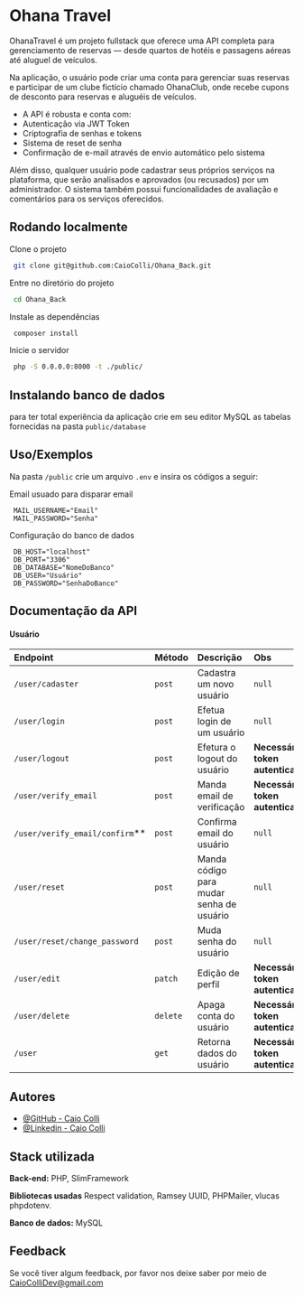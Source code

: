 # Ohana Travel

OhanaTravel é um projeto fullstack que oferece uma API completa para gerenciamento de reservas — desde quartos de hotéis e passagens aéreas até aluguel de veículos.

Na aplicação, o usuário pode criar uma conta para gerenciar suas reservas e participar de um clube fictício chamado OhanaClub, onde recebe cupons de desconto para reservas e aluguéis de veículos.

* A API é robusta e conta com:
* Autenticação via JWT Token
* Criptografia de senhas e tokens
* Sistema de reset de senha
* Confirmação de e-mail através de envio automático pelo sistema

Além disso, qualquer usuário pode cadastrar seus próprios serviços na plataforma, que serão analisados e aprovados (ou recusados) por um administrador. O sistema também possui funcionalidades de avaliação e comentários para os serviços oferecidos.

## Rodando localmente

Clone o projeto

```bash
 git clone git@github.com:CaioColli/Ohana_Back.git
```

Entre no diretório do projeto

```bash
 cd Ohana_Back
```

Instale as dependências

```bash
 composer install
```

Inicie o servidor

```bash
 php -S 0.0.0.0:8000 -t ./public/
```

## Instalando banco de dados

para ter total experiência da aplicação crie em seu editor MySQL as tabelas fornecidas na pasta `public/database`

## Uso/Exemplos

Na pasta `/public` crie um arquivo `.env` e insira os códigos a seguir:

Email usuado para disparar email
```
 MAIL_USERNAME="Email"
 MAIL_PASSWORD="Senha"
```

Configuração do banco de dados
```
 DB_HOST="localhost"
 DB_PORT="3306"
 DB_DATABASE="NomeDoBanco"
 DB_USER="Usuário"
 DB_PASSWORD="SenhaDoBanco"
```
## Documentação da API

#### Usuário

| Endpoint  | Método | Descrição | Obs |
| :---------- | :--------- | :---------------------------------- | :--- |
| `/user/cadaster` | `post` | Cadastra um novo usuário | `null` |
| `/user/login` | `post` | Efetua login de um usuário | `null` |
| `/user/logout` | `post` | Efetura o logout do usuário | **Necessário token autenticação**  |
| `/user/verify_email` | `post` | Manda email de verificação | **Necessário token autenticação** |
| `/user/verify_email/confirm`** | `post` | Confirma email do usuário | `null` |
| `/user/reset` | `post` |  Manda código para mudar senha de usuário | `null` |
| `/user/reset/change_password` | `post` |  Muda senha do usuário | `null` |
| `/user/edit` | `patch` | Edição de perfil | **Necessário token autenticação** |
| `/user/delete` | `delete` | Apaga conta do usuário | **Necessário token autenticação** |
| `/user` | `get` |  Retorna dados do usuário | **Necessário token autenticação** |

## Autores

- [@GitHub - Caio Colli](https://github.com/CaioColli)
- [@Linkedin - Caio Colli](https://www.linkedin.com/in/caiocolli/)

## Stack utilizada

**Back-end:** PHP, SlimFramework

**Bibliotecas usadas** Respect validation, Ramsey UUID, PHPMailer, vlucas phpdotenv.

**Banco de dados:** MySQL

## Feedback

Se você tiver algum feedback, por favor nos deixe saber por meio de CaioColliDev@gmail.com
